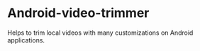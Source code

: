 # Android-video-trimmer
Helps to trim local videos with many customizations on Android applications.
